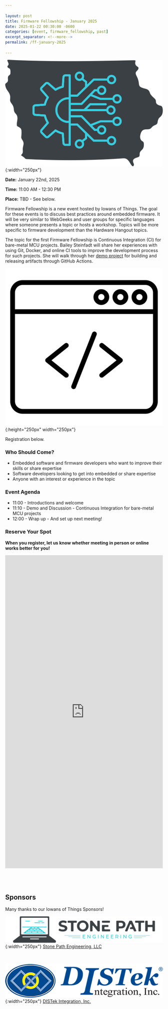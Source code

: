 ```yaml
---

layout: post
title: Firmware Fellowship - January 2025
date: 2025-01-22 00:30:00 -0600
categories: [event, firmware_fellowship, past]
excerpt_separator: <!--more-->
permalink: /ff-january-2025

---
```


![Logo](/assets/images/iowans_of_things.png){:width="250px"}

**Date:**  January 22nd, 2025

**Time:**  11:00 AM - 12:30 PM

**Place:** TBD - See below.

Firmware Fellowship is a new event hosted by Iowans of Things. The goal for these events is to discuss best practices around embedded firmware. It will be very similar to WebGeeks and user groups for specific languages where someone presents a topic or hosts a workshop. Topics will be more specific to firmware development than the Hardware Hangout topics. 

The topic for the first Firmware Fellowship is Continuous Integration (CI) for bare-metal MCU projects. Bailey Steinfadt will share her experiences with using Git, Docker, and online CI tools to improve the development process for such projects. She will walk through her [demo project](https://github.com/Stone-Path-Engineering/demo-pic18) for building and releasing artifacts through GitHub Actions. 

![Icon](/assets/images/icon_firmware.png){:height="250px" width="250px"}

Registration below.

<!--more-->  
<!--the above "comment" tells the main page where to put the break-->

### Who Should Come?

- Embedded software and firmware developers who want to improve their skills or share expertise
- Software developers looking to get into embedded or share expertise
- Anyone with an interest or experience in the topic 

### Event Agenda

- 11:00 - Introductions and welcome
- 11:10 - Demo and Discussion - Continuous Integration for bare-metal MCU projects
- 12:00 - Wrap up - And set up next meeting!

### Reserve Your Spot

**When you register, let us know whether meeting in person or online works better for you!**


<iframe width="640px" height="1000px" src="https://forms.office.com/Pages/ResponsePage.aspx?id=TC-pVBN1lUyrG48XT6bHMM1ikcqVEqBFvBT6xFFlvOVUOEJCNzNTVFFST1ZEMzE0RTdRS1BDRFJCOS4u&embed=true" frameborder="0" marginwidth="0" marginheight="0" style="border: none; max-width:100%; max-height:100vh" allowfullscreen webkitallowfullscreen mozallowfullscreen msallowfullscreen> </iframe>

<br /><br />

## Sponsors

Many thanks to our Iowans of Things Sponsors!

![SPE Logo](/assets/images/logo_stonepath_horiz.png){:width="250px"}
[Stone Path Engineering, LLC](https://stonepathengineering.com/)

<br /><br />
![DISTek Logo](/assets/images/DISTek_Logo.png){:width="250px"}
[DISTek Integration, Inc.](https://distek.com/)
